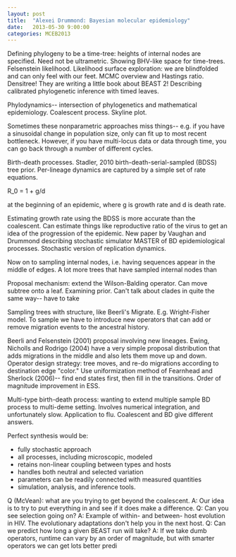 ```yaml
---
layout: post
title:  "Alexei Drummond: Bayesian molecular epidemiology"
date:   2013-05-30 9:00:00
categories: MCEB2013
---
```


Defining phylogeny to be a time-tree: heights of internal nodes are specified.
Need not be ultrametric.
Showing BHV-like space for time-trees.
Felsenstein likelihood.
Likelihood surface exploration: we are blindfolded and can only feel with our feet.
MCMC overview and Hastings ratio.
Densitree!
They are writing a little book about BEAST 2!
Describing calibrated phylogenetic inference with timed leaves.

Phylodynamics-- intersection of phylogenetics and mathematical epidemiology.
Coalescent process.
Skyline plot.

Sometimes these nonparametric approaches miss things-- e.g. if you have a sinusoidal change in population size, only can fit up to most recent bottleneck.
However, if you have multi-locus data or data through time, you can go back through a number of different cycles.

Birth-death processes.
Stadler, 2010 birth-death-serial-sampled (BDSS) tree prior.
Per-lineage dynamics are captured by a simple set of rate equations.

R_0 = 1 + g/d

at the beginning of an epidemic, where g is growth rate and d is death rate.

Estimating growth rate using the BDSS is more accurate than the coalescent.
Can estimate things like reproductive ratio of the virus to get an idea of the progression of the epidemic.
New paper by Vaughan and Drummond describing stochastic simulator MASTER of BD epidemiological processes.
Stochastic version of replication dynamics.

Now on to sampling internal nodes, i.e. having sequences appear in the middle of edges.
A lot more trees that have sampled internal nodes than

Proposal mechanism: extend the Wilson-Balding operator.
Can move subtree onto a leaf.
Examining prior.
Can't talk about clades in quite the same way-- have to take

Sampling trees with structure, like Beerli's Migrate.
E.g. Wright-Fisher model.
To sample we have to introduce new operators that can add or remove migration events to the ancestral history.

Beerli and Felsenstein (2001) proposal involving new lineages.
Ewing, Nicholls and Rodrigo (2004) have a very simple proposal distribution that adds migrations in the middle and also lets them move up and down.
Operator design strategy: tree moves, and re-do migrations according to destination edge "color."
Use uniformization method of Fearnhead and Sherlock (2006)-- find end states first, then fill in the transitions.
Order of magnitude improvement in ESS.

Multi-type birth-death process: wanting to extend multiple sample BD process to multi-deme setting.
Involves numerical integration, and unfortunately slow.
Application to flu.
Coalescent and BD give different answers.

Perfect synthesis would be:

* fully stochastic approach
* all processes, including microscopic, modeled
* retains non-linear coupling between types and hosts
* handles both neutral and selected variation
* parameters can be readily connected with measured quantities
* simulation, analysis, and inference tools.

Q (McVean): what are you trying to get beyond the coalescent.
A: Our idea is to try to put everything in and see if it does make a difference.
Q: Can you see selection going on?
A: Example of within- and between- host evolution in HIV. The evolutionary adaptations don't help you in the next host.
Q: Can we predict how long a given BEAST run will take?
A: If we take dumb operators, runtime can vary by an order of magnitude, but with smarter operators we can get lots better predi



